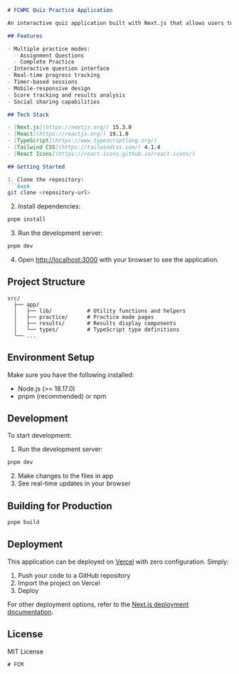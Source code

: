 

```markdown
# FCWMC Quiz Practice Application

An interactive quiz application built with Next.js that allows users to practice questions in different modes and track their progress.

## Features

- Multiple practice modes:
  - Assignment Questions
  - Complete Practice
- Interactive question interface
- Real-time progress tracking
- Timer-based sessions
- Mobile-responsive design
- Score tracking and results analysis
- Social sharing capabilities

## Tech Stack

- [Next.js](https://nextjs.org/) 15.3.0
- [React](https://reactjs.org/) 19.1.0
- [TypeScript](https://www.typescriptlang.org/)
- [Tailwind CSS](https://tailwindcss.com/) 4.1.4
- [React Icons](https://react-icons.github.io/react-icons/)

## Getting Started

1. Clone the repository:
```bash
git clone <repository-url>
```

2. Install dependencies:
```bash
pnpm install
```

3. Run the development server:
```bash
pnpm dev
```

4. Open [http://localhost:3000](http://localhost:3000) with your browser to see the application.

## Project Structure

```
src/
  ├── app/
  │   ├── lib/           # Utility functions and helpers
  │   ├── practice/      # Practice mode pages
  │   ├── results/       # Results display components
  │   └── types/         # TypeScript type definitions
  └── ...
```

## Environment Setup

Make sure you have the following installed:
- Node.js (>= 18.17.0)
- pnpm (recommended) or npm

## Development

To start development:

1. Run the development server:
```bash
pnpm dev
```

2. Make changes to the files in app
3. See real-time updates in your browser

## Building for Production

```bash
pnpm build
```

## Deployment

This application can be deployed on [Vercel](https://vercel.com) with zero configuration. Simply:

1. Push your code to a GitHub repository
2. Import the project on Vercel
3. Deploy

For other deployment options, refer to the [Next.js deployment documentation](https://nextjs.org/docs/app/building-your-application/deploying).

## License

MIT License
```# FCM
# FCM
